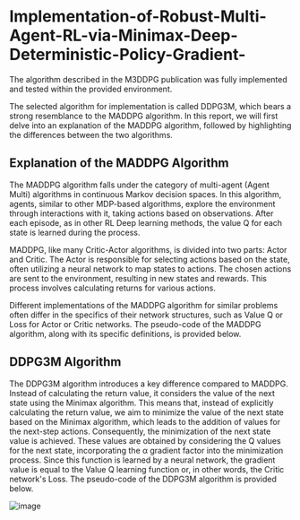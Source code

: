 # Implementation-of-Robust-Multi-Agent-RL-via-Minimax-Deep-Deterministic-Policy-Gradient-
The algorithm described in the M3DDPG publication was fully implemented and tested  within the provided environment.

The selected algorithm for implementation is called DDPG3M, which bears a strong resemblance to the MADDPG algorithm. In this report, we will first delve into an explanation of the MADDPG algorithm, followed by highlighting the differences between the two algorithms.

## Explanation of the MADDPG Algorithm
The MADDPG algorithm falls under the category of multi-agent (Agent Multi) algorithms in continuous Markov decision spaces. In this algorithm, agents, similar to other MDP-based algorithms, explore the environment through interactions with it, taking actions based on observations. After each episode, as in other RL Deep learning methods, the value Q for each state is learned during the process.

MADDPG, like many Critic-Actor algorithms, is divided into two parts: Actor and Critic. The Actor is responsible for selecting actions based on the state, often utilizing a neural network to map states to actions. The chosen actions are sent to the environment, resulting in new states and rewards. This process involves calculating returns for various actions.

Different implementations of the MADDPG algorithm for similar problems often differ in the specifics of their network structures, such as Value Q or Loss for Actor or Critic networks. The pseudo-code of the MADDPG algorithm, along with its specific definitions, is provided below.

## DDPG3M Algorithm
The DDPG3M algorithm introduces a key difference compared to MADDPG. Instead of calculating the return value, it considers the value of the next state using the Minimax algorithm. This means that, instead of explicitly calculating the return value, we aim to minimize the value of the next state based on the Minimax algorithm, which leads to the addition of values for the next-step actions. Consequently, the minimization of the next state value is achieved. These values are obtained by considering the Q values for the next state, incorporating the α gradient factor into the minimization process. Since this function is learned by a neural network, the gradient value is equal to the Value Q learning function or, in other words, the Critic network's Loss. The pseudo-code of the DDPG3M algorithm is provided below.

![image](https://github.com/romidi80/Implementation-of-Robust-Multi-Agent-RL-via-Minimax-Deep-Deterministic-Policy-Gradient/assets/89667194/375fd8fb-2752-4c00-b684-a5b6014c8d4e)
